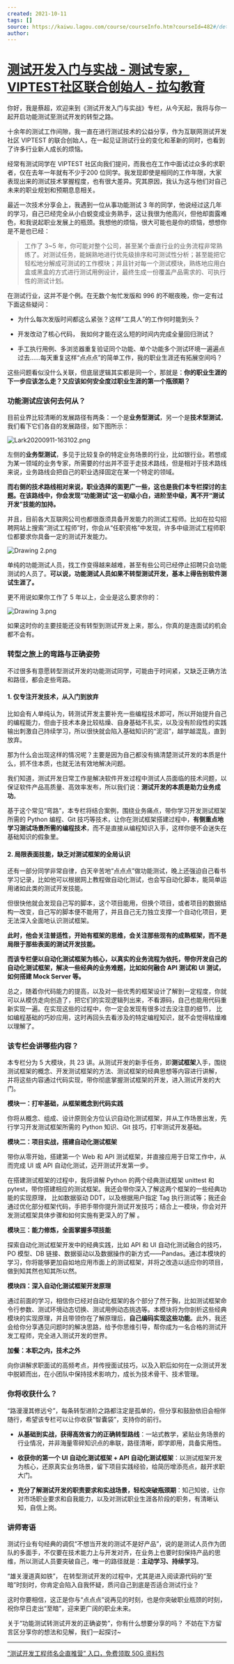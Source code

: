 ```yaml
---
created: 2021-10-11
tags: []
source: https://kaiwu.lagou.com/course/courseInfo.htm?courseId=482#/detail/pc?id=4660
author: 
---
```


# [测试开发入门与实战 - 测试专家，VIPTEST社区联合创始人 - 拉勾教育](https://kaiwu.lagou.com/course/courseInfo.htm?courseId=482#/detail/pc?id=4660)


你好，我是蔡超，欢迎来到《测试开发入门与实战》专栏，从今天起，我将与你一起开启功能测试至测试开发的转型之路。

十余年的测试工作间隙，我一直在进行测试技术的公益分享，作为互联网测试开发社区 VIPTEST 的联合创始人，在一起见证测试行业的变化和革新的同时，也看到了许多行业新人成长的烦恼。

经常有测试同学在 VIPTEST 社区向我们提问，而我也在工作中面试过众多的求职者，仅在去年一年就有不少于200 位同学。我发现即使是相同的工作年限，大家表现出来的测试技术掌握程度，也有很大差异。究其原因，我认为这与他们对自己未来的职业规划和预期息息相关。

最近一次技术分享会上，我遇到一位从事功能测试 3 年的同学，他说经过这几年的学习，自己已经完全从小白蜕变成业务熟手，这让我很为他高兴，但他却面露难色，和我说起职业发展上的瓶颈。我想他的烦恼，很大可能也是你的烦恼，想想你是不是也已经：

> 工作了 3~5 年，你可能对整个公司，甚至某个垂直行业的业务流程非常熟练了。对测试任务，能娴熟地进行优先级排序和可测试性分析；甚至能把它轻松地分解成可测试的工作模块；并且针对每一个测试模块，熟练地应用白盒或黑盒的方式进行测试用例设计，最终生成一份覆盖产品需求的、可执行性的测试计划。

在测试行业，这并不是个例。在无数个匆忙发版和 996 的不眠夜晚，你一定有过下面这些疑问：

-   为什么每次发版时间都这么紧张？这样“工具人”的工作何时能到头？
    
-   开发改动了核心代码， 我如何才能在这么短的时间内完成全量回归测试？
    
-   手工执行用例、多浏览器重复验证同个功能、单个功能多个测试环境一遍遍点过去……每天重复这样“点点点”的简单工作，我的职业生涯还有拓展空间吗？
    

这些问题看似没什么关联，但底层逻辑其实都是同一个，那就是：**你的职业生涯的下一步应该怎么走？又应该如何安全度过职业生涯的第一个瓶颈期？**

### 功能测试应该何去何从？

目前业界比较清晰的发展路径有两条：一个是**业务型测试**，另一个是**技术型测试**，我们看下它们各自的发展路径，如下图所示：

![Lark20200911-163102.png](https://s0.lgstatic.com/i/image/M00/4D/D4/CgqCHl9bNeGAQYTgAAEw6zeJ6aw252.png)

左侧的**业务型测试**，多见于比较复杂的特定业务场景的行业，比如银行业。若想成为某一领域的业务专家，所需要的付出并不亚于走技术路线，但是相对于技术路线来说，业务路线会把自己的职业选择固定在某一个特定的领域。

**而右侧的技术路线相对来说，职业选择的面更广一些，这也是我们本专栏探讨的主题。在该路线中，你会发现“功能测试”这一初级小白，进阶至中级，离不开“测试开发”技能的加持。**

并且，目前各大互联网公司也都很亟须具备开发能力的测试工程师。比如在拉勾招聘网站上搜索“测试工程师”时，你会从“任职资格”中发现，许多中级测试工程师职位都要求你具备一定的测试开发能力。

![Drawing 2.png](https://s0.lgstatic.com/i/image/M00/4D/27/Ciqc1F9Zu_OAZglXAACHuBRxTN4393.png)

单纯的功能测试人员，找工作变得越来越难，甚至有些公司已经停止招聘只会功能测试的人员了。**可以说，功能测试人员如果不转型测试开发，基本上得告别软件测试生涯了。**

更不用说如果你工作了 5 年以上，企业是这么要求你的：

![Drawing 3.png](https://s0.lgstatic.com/i/image/M00/4D/32/CgqCHl9Zu_qAFxpFAABQsKLXz0Y245.png)

如果这时你的主要技能还没有转型到测试开发上来，那么，你真的是连面试的机会都不会有。

### 转型之旅上的弯路与正确姿势

不过很多有意愿转型测试开发的功能测试同学，可能由于时间紧，又缺乏正确方法和路径，都会走些弯路。

#### 1\. 仅专注开发技术，从入门到放弃

比如会有人单纯认为，转测试开发主要补充一些编程技术即可，所以开始提升自己的编程能力，但由于技术本身比较枯燥、自身基础不扎实，以及没有阶段性的实践输出刺激自己持续学习，所以很快就会陷入基础知识的“泥沼”，越学越混乱，直到放弃。

那为什么会出现这样的情况呢？主要是因为自己都没有搞清楚测试开发的本质是什么，抓不住本质，也就无法有效地解决问题。

我们知道，测试开发日常工作是解决软件开发过程中测试人员面临的技术问题，以保证软件产品高质量、高效率发布，所以我们说：**测试开发的本质是助力业务成功**。

基于这个常见“弯路”，本专栏将结合案例，围绕业务痛点，带你学习开发测试框架所需的 Python 编程、Git 技巧等技术，让你在测试框架搭建过程中，**有侧重点地学习测试场景所需的编程技术**，而不是直接从编程知识入手，这样你便不会迷失在基础知识的假象里。

#### 2\. 局限表面技能，缺乏对测试框架的全局认识

还有一部分同学非常自律，白天辛苦地“点点点”做功能测试，晚上还强迫自己看书学习记录，比如他可以根据网上教程做自动化测试，也会写自动化脚本，能简单运用诸如此类的测试开发技能。

但很快他就会发现自己写的脚本，这个项目能用，但换个项目，或者项目的数据结构一改变，自己写的脚本便不能用了，并且自己无力独立支撑一个自动化项目，更无法深入全面地认识测试框架。

**此时，他会关注普适性，开始有框架的思维，会关注那些现有的成熟框架，而不是局限于那些表面的测试开发技能。**

**而该专栏便以自动化测试框架为核心，以真实的业务流程为依托，带你开发自己的自动化测试框架，解决一些经典的业务难题，比如如何融合 API 测试和 UI 测试，如何搭建 Mock Server 等。**

总之，随着你代码能力的提高，以及对一些优秀的框架设计了解到一定程度，你就可以从模仿走向创造了，把它们的实现逻辑列出来，不看源码，自己也能用代码重新实现一遍。在实现这些的过程中，你一定会发现有很多过去没注意的细节， 比如编程基础的巧妙应用，这时再回头去看涉及的特定编程知识，就不会觉得枯燥难以理解了。

### 该专栏会讲哪些内容？

本专栏分为 5 大模块，共 23 讲。从测试开发的新手任务，即**测试框架**入手，围绕测试框架的概念、开发测试框架的方法、测试框架的经典思想等内容进行讲解， 并将这些内容通过代码实现，带你彻底掌握测试框架的开发，进入测试开发的大门。

**模块一：打牢基础，从框架概念到代码实践**

你将从概念、组成、设计原则全方位认识自动化测试框架，并从工作场景出发，先行学习开发测试框架所需的 Python 知识、Git 技巧，打牢测试开发基础。

**模块二：项目实战，搭建自动化测试框架**

带你从零开始，搭建第一个 Web 和 API 测试框架，并直接应用于日常工作中，从而完成 UI 或 API 自动化测试，迈开测试开发第一步。

在搭建测试框架的过程中，我将讲解 Python 的两个经典测试框架 unittest 和 pytest，带你搭建相应的测试框架。我还会带你深入了解这两个框架的一些经典功能的实现原理， 比如数据驱动 DDT，以及根据用户指定 Tag 执行测试等；我还会通过优化部分框架代码，手把手带你提升测试开发技巧；结合上一模块，你会对开发测试框架具体步骤和如何实施有更深入的了解 。

**模块三：能力修炼，全面掌握多项技能**

探索自动化测试框架开发中的经典实践，比如 API 和 UI 自动化测试融合的技巧，PO 模型、DB 链接、数据驱动以及数据操作的新方式——Pandas。通过本模块的学习，你将能够更加自如地应用市面上的测试框架，并将之改造以适应你的项目，做到知其然也知其所以然。

**模块四：深入自动化测试框架开发原理**

通过前面的学习，相信你已经对自动化框架的各个部分了然于胸，比如测试框架命令行参数、测试环境动态切换、测试用例动态挑选等。本模块将为你剖析这些经典模块的实现原理，并且带领你在了解原理后，**自己编码实现这些功能**。此外，我还会给你分享遇见问题时的解决思路，给予你思维引导，帮你成为一名合格的测试开发工程师，完全进入测试开发的世界。

**加餐：本职之内，技术之外**

向你讲解求职面试的高频考点，并传授面试技巧，以及入职后如何在一众测试开发中脱颖而出，在小团队中保持技术影响力，成长为技术骨干、技术管理。

### 你将收获什么？

“路漫漫其修远兮”，每条转型进阶之路都注定是孤单的，但分享和鼓励依旧会相伴随行，希望该专栏可以让你收获“智囊袋”，支持你的前行。

-   **从基础到实战，获得高效省力的正确转型路线**：一站式教学，紧贴业务场景的行业情况，并非海量零碎知识点的串联，路径清晰，即学即用，具备实用性。
    
-   **收获你的第一个 UI 自动化测试框架 + API 自动化测试框架**：以测试框架开发为核心，还原真实业务场景，留下项目实践经验，给简历增添亮点，敲开求职大门。
    
-   **充分了解测试开发的职责要求和实战场景，轻松突破瓶颈期**：知己知彼，让你对市场职业要求和自我能力，以及对测试职业生涯各阶段的职务，有清晰认知，自信上岗。
    

### 讲师寄语

测试行业有句经典的调侃“不想当开发的测试不是好产品”，说的是测试人员作为团队的多面手，不仅要在技术能力上与开发对齐，在业务上也要时刻保持产品的思维，所以测试人员要突破自己，唯一的路径就是：**主动学习、持续学习**。

“雄关漫道真如铁”， 在转型测试开发的过程中，尤其是进入阅读源代码的“至暗”时刻时，你肯定会陷入自我怀疑，质问自己到底是否适合测试行业？

这时你要相信，这正是你与“点点点”说再见的时刻，也是你突破职业瓶颈的时刻，祝你早日走出“至暗”，迎来更广阔的职业未来。

关于“功能测试转测试开发的正确姿势”，你有什么想要分享的吗？ 不妨在下方留言区分享你的想法和见解，我们一起探讨~

___

[“测试开发工程师名企直推营” 入口，免费领取 50G 资料包](https://shenceyun.lagou.com/t/eka)
